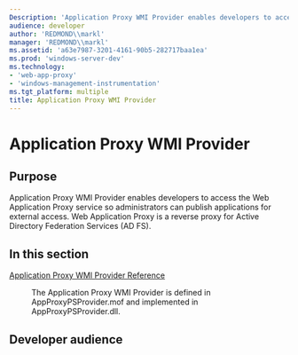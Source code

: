 ```yaml
---
Description: 'Application Proxy WMI Provider enables developers to access the Web Application Proxy service so administrators can publish applications for external access.'
audience: developer
author: 'REDMOND\\markl'
manager: 'REDMOND\\markl'
ms.assetid: 'a63e7987-3201-4161-90b5-282717baa1ea'
ms.prod: 'windows-server-dev'
ms.technology:
- 'web-app-proxy'
- 'windows-management-instrumentation'
ms.tgt_platform: multiple
title: Application Proxy WMI Provider
---
```


# Application Proxy WMI Provider

## Purpose

Application Proxy WMI Provider enables developers to access the Web Application Proxy service so administrators can publish applications for external access. Web Application Proxy is a reverse proxy for Active Directory Federation Services (AD FS).

## In this section

<dl> <dt>

[Application Proxy WMI Provider Reference](application-proxy-wmi-provider-reference.md)
</dt> <dd>

The Application Proxy WMI Provider is defined in AppProxyPSProvider.mof and implemented in AppProxyPSProvider.dll.

</dd> </dl>

## Developer audience

 

 



